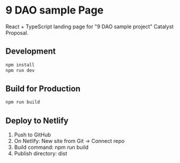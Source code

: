 # 9 DAO sample Page

React + TypeScript landing page for "9 DAO sample project" Catalyst Proposal.

## Development
```bash
npm install
npm run dev
```

## Build for Production
```bash
npm run build
```

## Deploy to Netlify
1. Push to GitHub
2. On Netlify: New site from Git -> Connect repo
3. Build command: npm run build
4. Publish directory: dist
